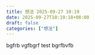 ```yaml
---
title: 想法 2025-09-27 10:19
date: 2025-09-27T10:19:18+08:00
draft: false
categories: ["想法"]
---
```

bgfrb vgfbgrf test <span class="secret-placeholder" data-id="0f6df7436a0f0c71b3f5922b1dcbf97c7650bd2bf4894b89386c31e98b0ee6a4" title-hash="7ac437e1f6ac502668f3f282dfbad6b669446cc0e168aa8f9a1e4746293d2ab9"></span> bgrfbvfb